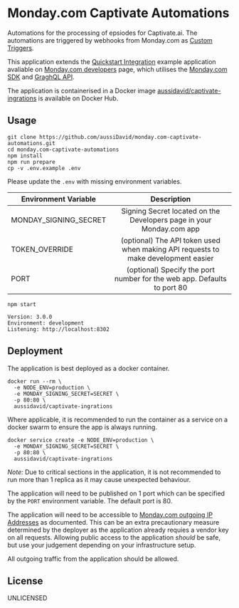 # Monday.com Captivate Automations

Automations for the processing of epsiodes for Captivate.ai. The automations are triggered by webhooks from Monday.com as [Custom Triggers](https://monday.com/developers/apps/custom-trigger).

This application extends the [Quickstart Integration](https://github.com/mondaycom/welcome-apps/tree/master/apps/quickstart-integrations) example application avaliable on [Monday.com developers](https://monday.com/developers/apps/intro) page, which utilises the [Monday.com SDK](https://github.com/mondaycom/monday-sdk-js#mondaycom-apps-framework-sdk-for-javascript) and [GraghQL API](https://monday-api.readme.io/docs).

The application is containerised in a Docker image [aussidavid/captivate-ingrations](https://hub.docker.com/r/aussidavid/captivate-ingrations) is available on Docker Hub.

## Usage

    git clone https://github.com/aussiDavid/monday.com-captivate-automations.git
    cd monday.com-captivate-automations
    npm install
    npm run prepare
    cp -v .env.example .env

Please update the `.env` with missing environment variables.

| Environment Variable  |                                    Description                                    |
| --------------------- | :-------------------------------------------------------------------------------: |
| MONDAY_SIGNING_SECRET |       Signing Secret located on the Developers page in your Monday.com app        |
| TOKEN_OVERRIDE        | (optional) The API token used when making API requests to make development easier |
| PORT                  |      (optional) Specify the port number for the web app. Defaults to port 80      |

    npm start

    Version: 3.0.0
    Environment: development
    Listening: http://localhost:8302

## Deployment

The application is best deployed as a docker container.

    docker run --rm \
      -e NODE_ENV=production \
      -e MONDAY_SIGNING_SECRET=SECRET \
      -p 80:80 \
      aussidavid/captivate-ingrations

Where applicable, it is recommended to run the container as a service on a docker swarm to ensure the app is always running.

    docker service create -e NODE_ENV=production \
      -e MONDAY_SIGNING_SECRET=SECRET \
      -p 80:80 \
      aussidavid/captivate-ingrations

_Note:_ Due to critical sections in the application, it is not recommended to run more than 1 replica as it may cause unexpected behaviour.

The application will need to be published on 1 port which can be specified by the `PORT` environment variable. The default port is 80.

The application will need to be accessible to [Monday.com outgoing IP Addresses](https://support.monday.com/hc/en-us/articles/360012300479-About-monday-com-s-public-IP-addresses) as documented. This can be an extra precautionary measure determined by the deployer as the application already requies a vendor key on all requests. Allowing public access to the application _should_ be safe, but use your judgement depending on your infrastructure setup.

All outgoing traffic from the application should be allowed.

## License

UNLICENSED
